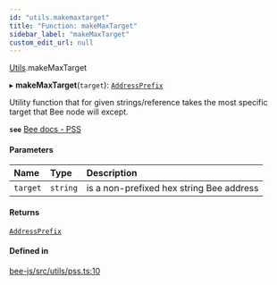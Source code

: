 ```yaml
---
id: "utils.makemaxtarget"
title: "Function: makeMaxTarget"
sidebar_label: "makeMaxTarget"
custom_edit_url: null
---
```


[Utils](../modules/utils.md).makeMaxTarget

▸ **makeMaxTarget**(`target`): [`AddressPrefix`](../types/addressprefix.md)

Utility function that for given strings/reference takes the most specific
target that Bee node will except.

**`see`** [Bee docs - PSS](https://docs.ethswarm.org/docs/dapps-on-swarm/pss)

#### Parameters

| Name | Type | Description |
| :------ | :------ | :------ |
| `target` | `string` | is a non-prefixed hex string Bee address |

#### Returns

[`AddressPrefix`](../types/addressprefix.md)

#### Defined in

[bee-js/src/utils/pss.ts:10](https://github.com/ethersphere/bee-js/blob/ae6a776/src/utils/pss.ts#L10)
